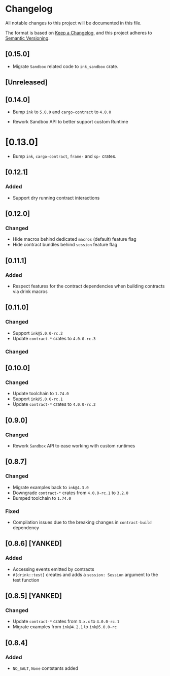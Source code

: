 # Changelog

All notable changes to this project will be documented in this file.

The format is based on [Keep a Changelog](https://keepachangelog.com/en/1.0.0/),
and this project adheres to [Semantic Versioning](https://semver.org/spec/v2.0.0.html).

## [0.15.0]

- Migrate `Sandbox` related code to `ink_sandbox` crate.

## [Unreleased]

## [0.14.0]

- Bump `ink` to `5.0.0` and `cargo-contract` to `4.0.0`

- Rework Sandbox API to better support custom Runtime

# [0.13.0]

- Bump `ink`, `cargo-contract`, `frame-` and `sp-` crates.

## [0.12.1]

### Added

- Support dry running contract interactions

## [0.12.0]

### Changed

- Hide macros behind dedicated `macros` (default) feature flag
- Hide contract bundles behind `session` feature flag

## [0.11.1]

### Added

- Respect features for the contract dependencies when building contracts via drink macros

## [0.11.0]

### Changed

- Support `ink@5.0.0-rc.2`
- Update `contract-*` crates to `4.0.0-rc.3`

### Changed

## [0.10.0]

### Changed

- Update toolchain to `1.74.0`
- Support `ink@5.0.0-rc.1`
- Update `contract-*` crates to `4.0.0-rc.2`

## [0.9.0]

### Changed

- Rework `Sandbox` API to ease working with custom runtimes

## [0.8.7]

### Changed

- Migrate examples back to `ink@4.3.0`
- Downgrade `contract-*` crates from `4.0.0-rc.1` to `3.2.0`
- Bumped toolchain to `1.74.0`

### Fixed

- Compilation issues due to the breaking changes in `contract-build` dependency

## [0.8.6] [YANKED]

### Added

- Accessing events emitted by contracts
- `#[drink::test]` creates and adds a `session: Session` argument to the test function

## [0.8.5] [YANKED]

### Changed

- Update `contract-*` crates from `3.x.x` to `4.0.0-rc.1`
- Migrate examples from `ink@4.2.1` to `ink@5.0.0-rc`

## [0.8.4]

### Added

- `NO_SALT`, `None` contstants added
